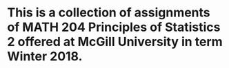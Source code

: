 # This is a collection of assignments of MATH 204 Principles of Statistics 2 offered at McGill University in term Winter 2018.
